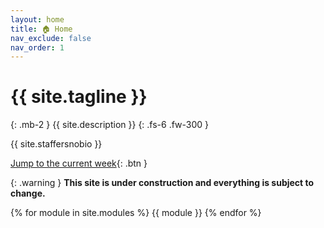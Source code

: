 ```yaml
---
layout: home
title: 🏠 Home
nav_exclude: false
nav_order: 1
---
```


# {{ site.tagline }}
{: .mb-2 }
{{ site.description }}
{: .fs-6 .fw-300 }

<!-- for the old icon: >
 <!-- <img src='favicon.ico' style='vertical-align: text-top' width=37> -->

{{ site.staffersnobio }}

[Jump to the current week](#week-1-from-babypandas-to-pandas){: .btn }

{: .warning }
**This site is under construction and everything is subject to change.**

<!-- {: .note }
**Some office hours on Wednesday 3/8, Thursday 3/9, and Tuesday 3/21 are being held in the SDSC Auditorium instead of the 2nd floor – look closely at the [calendar](calendar) for details.** Treat these office hours as study sessions – come to them to work on projects or study for the final exam! -->

{% for module in site.modules %}
{{ module }}
{% endfor %}

<!-- <center>
<iframe src="10-80-enrollment.html" scrolling="no" style="border:none;" seamless="seamless" height="480" width="100%">
</center> -->
